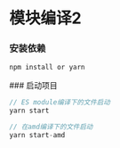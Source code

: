 # 模块编译2



### 安装依赖

```js
npm install or yarn
```



\### 启动项目

```js
// ES module编译下的文件启动
yarn start

// 在amd编译下的文件启动
yarn start-amd
```


